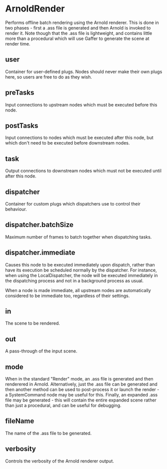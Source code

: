 # ArnoldRender

Performs offline batch rendering using the
Arnold renderer. This is done in two phases -
first a .ass file is generated and then Arnold
is invoked to render it. Note though that the .ass
file is lightweight, and contains little more than
a procedural which will use Gaffer to generate the
scene at render time.

## user

 Container for user-defined plugs. Nodes
should never make their own plugs here,
so users are free to do as they wish.

## preTasks

 Input connections to upstream nodes which must be
executed before this node.

## postTasks

 Input connections to nodes which must be
executed after this node, but which don't
need to be executed before downstream nodes.

## task

 Output connections to downstream nodes which must
not be executed until after this node.

## dispatcher

 Container for custom plugs which dispatchers use to
control their behaviour.

## dispatcher.batchSize

 Maximum number of frames to batch together when dispatching tasks.

## dispatcher.immediate

 Causes this node to be executed immediately upon dispatch,
rather than have its execution be scheduled normally by
the dispatcher. For instance, when using the LocalDispatcher,
the node will be executed immediately in the dispatching process
and not in a background process as usual.

When a node is made immediate, all upstream nodes are automatically
considered to be immediate too, regardless of their settings.

## in

 The scene to be rendered.

## out

 A pass-through of the input scene.

## mode

 When in the standard "Render" mode, an .ass
file is generated and then renderered in Arnold.
Alternatively, just the .ass file can be generated
and then another method can be used to post-process
it or launch the render - a SystemCommand node may
be useful for this. Finally, an expanded .ass file
may be generated - this will contain the entire
expanded scene rather than just a procedural, and can
be useful for debugging.

## fileName

 The name of the .ass file to be generated.

## verbosity

 Controls the verbosity of the Arnold renderer output.

